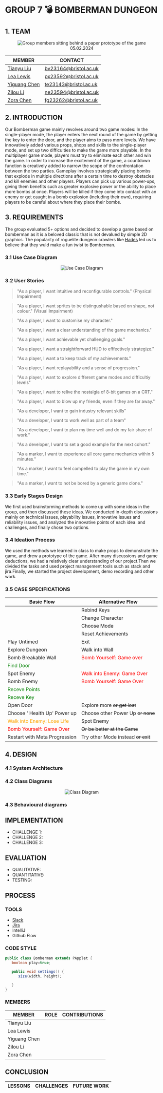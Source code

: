 # GROUP 7 💣  BOMBERMAN DUNGEON

## 1. TEAM
<center>
<figure>
    <img src="Assets/Images/group_meeting.png"
            alt="Group members sitting behind a paper prototype of the game">
    <figcaption>05.02.2024</figcaption>
</figure>

| MEMBER | CONTACT |
| -----| ----- |
|[Tianyu Liu](https://github.com/bv23164) | [bv23164@bristol.ac.uk](mailto:bv23164@bristol.ac.uk)|
|[Lea Lewis](htps://github.com/le2310al) | [px23592@bristol.ac.uk](mailto:px23592@bristol.ac.uk)|
|[Yiguang Chen](htps://github.com/dcchenyg) | [te23143@bristol.ac.uk](mailto:te23143@bristol.ac.uk)|
|[Zilou Li](htps://github.com/ne23594g) | [ne23594@bristol.ac.uk](mailto:ne23594@bristol.ac.uk)|
|[Zora Chen](htps://github.com/fg23262) | [fg23262@bristol.ac.uk](mailto:fg23262@bristol.ac.uk)|
</center>

## 2. INTRODUCTION

Our Bomberman game mainly revolves around two game modes: In the single-player mode, the player enters the next round of the game by getting the key to enter the door, and the player aims to pass more levels. We have innovatively added various props, shops and skills to the single-player mode, and set up two difficulties to make the game more playable. In the multiplayer game mode, players must try to eliminate each other and win the game. In order to increase the excitement of the game, a countdown function is creatively added to narrow the scope of the confrontation between the two parties. Gameplay involves strategically placing bombs that explode in multiple directions after a certain time to destroy obstacles and kill enemies and other players. Players can pick up various power-ups, giving them benefits such as greater explosive power or the ability to place more bombs at once. Players will be killed if they come into contact with an enemy or get caught in a bomb explosion (including their own), requiring players to be careful about where they place their bombs.

## 3. REQUIREMENTS

The group evaluated 5+ options and decided to develop a game based on bomberman as it is a beloved classic that is not devalued by simple 2D graphics. The popularity of roguelite dungeon crawlers like [Hades](https://store.steampowered.com/appp1145360/Hades/) led us to believe that they wuld make a fun twist to Bomberman.

### 3.1 Use Case Diagram  

<center>
<figure>
    <img src="Assets/Diagrams/useCase.png"
            alt="Use Case Diagram">
</figure>
</center>

### 3.2 User Stories

>"As a player, I want intuitive and reconfigurable controls." (Physical Impairment)

>"As a player, I want sprites to be distingushable based on shape, not colour." (Visual Impairment)

>"As a player, I want to customise my character."

>"As a player, I want a clear understanding of the game mechanics."

>"As a player, I want achievable yet challenging goals."  

>"As a player, I want a straightforward HUD to efffectively strategize."

>"As a player, I want a to keep track of my achievements."

>"As a player, I want replayability and a sense of progression."

>"As a player, I want to explore different game modes and difficultiy levels"

>"As a player, I want to relive the nostalgia of 8-bit games on a CRT."

>"As a player, I want to blow up my friends, even if they are far away."

>"As a developer, I want to gain industry relevant skills"

>"As a developer, I want to work well as part of a team"

>"As a developer, I want to plan my time well and do my fair share of work."

>"As a developer, I want to set a good example for the next cohort."

>"As a marker, I want to experience all core game mechanics within 5 minutes."

>"As a marker, I want to feel compelled to play the game in my own time."

>"As a marker, I want to not be bored by a generic game clone."
>

### 3.3 Early Stages Design

We first used brainstorming methods to come up with some ideas in the group, and then discussed these ideas. We conducted in-depth discussions mainly on technical issues, playability issues, innovative issues and reliability issues, and analyzed the innovative points of each idea. and challenges, and finally chose two options.

### 3.4 Ideation Process

We used the methods we learned in class to make props to demonstrate the game, and drew a prototype of the game. After many discussions and game deductions, we had a relatively clear understanding of our project.Then we divided the tasks and used project management tools such as stack and jira.Finally, we started the project development, demo recording and other work.

[//]: # (### STAKEHOLDERS)
[//]: # (- Players)
[//]: # (- Developers)
[//]: # (- Markers)

### 3.5 CASE SPECIFICATIONS

<center>

| Basic Flow | Alternative Flow |
| ----- | ----- |
| | Rebind Keys |
| | Change Character |
| | Choose Mode |
| | Reset Achievements |
| Play Untimed| Exit |
| Explore Dungeon | Walk into Wall|
| Bomb Breakable Wall | <span style="color:red;"> Bomb Yourself: Game over </span> |
| <span style="color:green;"> Find Door </span> | |
| Spot Enemy | <span style="color:red;"> Walk into Enemy: Game Over </span> |
| Bomb Enemy | <span style="color:red;"> Bomb Yourself: Game Over </span> |
| <span style="color:green;"> Receve Points </span> | |
| <span style="color:green;"> Receve Key </span> | |
| Open Door | Explore more ~~or get lost~~ |
| Choose ' Health Up' Power up | Choose other Power Up ~~or none~~ |
| <span style="color:orange;"> Walk into Enemy: Lose Life </span> | Spot Enemy |
| <span style="color:red;"> Bomb Yourself: Game Over </span> | ~~Or be better at the Game~~ |
| Restart with Meta Progression  | Try other Mode instead ~~or exit~~|

</center>

[//]: # (### RREFLECTION)
[//]: # (This exercise has helped us explore actions and options that need )
[//]: # (to be implemented within our game.)

## 4. DESIGN

### 4.1 System Architecture

### 4.2 Class Diagrams

<center>
<figure>
    <img src="Assets/Diagrams/class.png"
            alt="Class Diagram">
</figure>
</center>

### 4.3 Behavioural diagrams

[//]: # (### communication Diagrams)

[//]: # (<center>)
[//]: # (<figure>)
[//]: # (    <img src="Assets/Diagrams/communication.png")
[//]: # (            alt="Communication Diagram">)
[//]: # (</figure>)
[//]: # (</center>)

[//]: # (### RREFLECTION)

[//]: # (This exercise has helped us structure our codeand assgign tasks )
[//]: # (within the group.)

## IMPLEMENTATION

- CHALLENGE 1:
- CHALLENGE 2:
- CHALLENGE 3:

## EVALUATION

- QUALITATIVE:
- QUANTITATIVE:
- TESTING:

## PROCESS

### TOOLS

- [Slack](https://bombermandungeon.slack.com/ssb/redirect)
- [Jira](https://bomberman-dungeon.atlassian.net/jira/software/projects/BOM/boards/1)
- IntelliJ
- Github Flow

### CODE STYLE

```java
public class Bomberman extends PApplet {
   boolean play=true;

   public void settings() {
      size(width, height);

   }
}
```

### MEMBERS

<center>

| MEMBER | ROLE | CONTRIBUTIONS |
| -----| ----- | -----|
| Tianyu Liu | | |
| Lea Lewis | | |
| Yiguang Chen | | |
| Zilou Li | | |
| Zora Chen | | |

</center>

## CONCLUSION

<center>

| LESSONS | CHALLENGES | FUTURE WORK |
| -----| ----- | -----|

</center>
